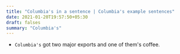 ```yaml
---
title: "Columbia's in a sentence | Columbia's example sentences"
date: 2021-01-20T19:57:50+05:30
draft: falses
summary: "Columbia's"
---
```

- `Columbia's` got two major exports and one of them's coffee.
                 
